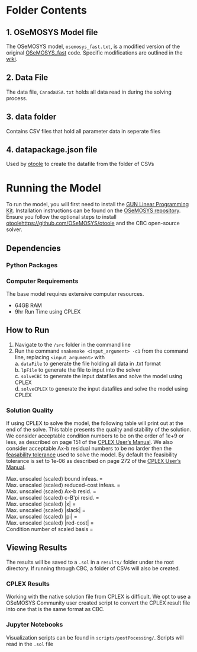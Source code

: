 # Folder Contents

## 1. OSeMOSYS Model file 
The OSeMOSYS model, `osemosys_fast.txt`, is a modified version of the original [OSeMOSYS_fast](https://github.com/OSeMOSYS/OSeMOSYS_GNU_MathProg/tree/master/src#installation) code. Specific modifications are outlined in the [wiki](https://github.com/DeltaE/Canada-U.S.-ElecTrade/wiki). 

## 2. Data File 
The data file, `CanadaUSA.txt` holds all data read in during the solving process. 

## 3. data folder 
Contains CSV files that hold all parameter data in seperate files 

## 4. datapackage.json file 
Used by [otoole](https://github.com/OSeMOSYS/otoole) to create the datafile from the folder of CSVs

# Running the Model
To run the model, you will first need to install the [GUN Linear Programming Kit](https://www.gnu.org/software/glpk/). Installation instructions can be found on the [OSeMOSYS repository](https://github.com/OSeMOSYS/OSeMOSYS_GNU_MathProg/tree/master/src#installation). Ensure you follow the optional steps to install [otoole]()https://github.com/OSeMOSYS/otoole and the CBC open-source solver. 

## Dependencies 
### Python Packages 


### Computer Requirements
The base model requires extensive computer resources. 
- 64GB RAM 
- 9hr Run Time using CPLEX 

## How to Run 
1. Navigate to the `/src` folder in the command line 
2. Run the command `snakemake <input_argument> -c1` from the command line, replacing `<input_argument>` with  
a.  `dataFile` to generate the file holding all data in .txt format  
b.  `lpFile` to generate the file to input into the solver  
c.  `solveCBC` to generate the input datafiles and solve the model using CPLEX  
d. `solveCPLEX` to generate the input datafiles and solve the model using CPLEX

### Solution Quality 
If using CPLEX to solve the model, the following table will print out at the end of the solve. This table presents the quality and stability of the solution. We consider acceptable condition numbers to be on the order of 1e+9 or less, as described on page 151 of the [CPLEX User’s Manual](https://perso.ensta-paris.fr/~diam/ro/online/cplex/cplex1271_pdfs/usrcplex.pdf). We also consider acceptable Ax-b residual numbers to be no larder then the [feasability tolerance](http://www-eio.upc.edu/lceio/manuals/cplex-11/html/refparameterscplex/refparameterscplex47.html) used to solve the model. By default the feasibility tolerance is set to 1e-06 as described on page 272 of the [CPLEX User’s Manual](https://perso.ensta-paris.fr/~diam/ro/online/cplex/cplex1271_pdfs/usrcplex.pdf). 

Max. unscaled (scaled) bound infeas.        =  
Max. unscaled (scaled) reduced-cost infeas. =  
Max. unscaled (scaled) Ax-b resid.          =  
Max. unscaled (scaled) c-B'pi resid.        =  
Max. unscaled (scaled) |x|                  =  
Max. unscaled (scaled) |slack|              =  
Max. unscaled (scaled) |pi|                 =  
Max. unscaled (scaled) |red-cost|           =  
Condition number of scaled basis            =  

## Viewing Results 
The results will be saved to a `.sol` in a `results/` folder under the root directory. If running through CBC, a folder of CSVs will also be created.

### CPLEX Results
Working with the native solution file from CPLEX is difficult. We opt to use a OSeMOSYS Community user created script to convert the CPLEX result file into one that is the same format as CBC. 

### Jupyter Notebooks 
Visualization scripts can be found in `scripts/postPocessing/`. Scripts will read in the `.sol` file 